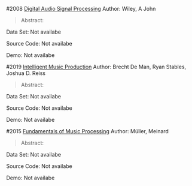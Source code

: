 #2008 [Digital Audio Signal Processing](https://www.wiley.com/en-us/Digital+Audio+Signal+Processing%2C+2nd+Edition-p-9780470997857)
Author: Wiley, A John
>Abstract: 

Data Set: Not availabe

Source Code: Not availabe

Demo: Not availabe

#2019 [Intelligent Music Production](https://www.crcpress.com/Intelligent-Music-Production/Man-Stables-Reiss/p/book/9781138055193)
Author: Brecht De Man, Ryan Stables, Joshua D. Reiss
>Abstract: 

Data Set: Not availabe

Source Code: Not availabe

Demo: Not availabe

#2015 [Fundamentals of Music Processing](http://link.springer.com/10.1007/978-3-319-21945-5)
Author: Müller, Meinard
>Abstract: 

Data Set: Not availabe

Source Code: Not availabe

Demo: Not availabe

